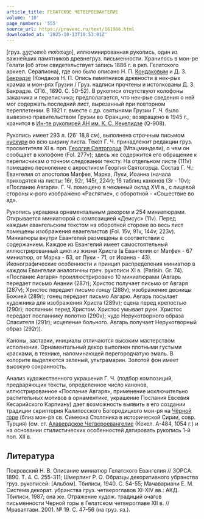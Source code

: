 ```yaml
---
article_title: ГЕЛАТСКОЕ ЧЕТВЕРОЕВАНГЕЛИЕ
volume: '10'
page_numbers: '555'
source_url: https://pravenc.ru/text/161966.html
downloaded_at: '2025-10-13T10:53:01Z'
---
```


[груз. გელათის ოთხთავი], иллюминированная рукопись, один из важнейших памятников древнегруз. письменности. Хранилось в мон-ре Гелати (об этом свидетельствует запись 1886 г. в ркп. Гелатского архиеп. Серапиона), где оно было описано Н. П. [Кондаковым](https://pravenc.ru/text/Кондаков.html) и Д. З. [Бакрадзе](https://pravenc.ru/text/Бакрадзе.html) (Кондаков Н. П. Опись памятников древности в нек-рых храмах и мон-рях Грузии / Груз. надписи прочтены и истолкованы Д. З. Бакрадзе. СПб., 1890. С. 50-52). В рукописи отсутствуют колофоны заказчика и переписчика; предполагается, что нек-рые сведения о ней мог содержать последний лист, вырезанный при повторном переплетении. В 1921 г. вместе с др. святынями Грузии Г. Ч. было вывезено правительством Грузии во Францию; возвращено в 1945 г., хранится в [Ин-те рукописей АН им. К. С. Кекелидзе](<https://pravenc.ru/text/Ин-те рукописей АН им  К  С  Кекелидзе.html>) (Q-908).

Рукопись имеет 293 л. (26´
18,8 см), выполнена строчным письмом [нусхури](https://pravenc.ru/text/нусхури.html) во всю ширину листа. Текст Г. Ч. принадлежит редакции груз. просветителя XI в. прп. [Георгия Святогорца](<https://pravenc.ru/text/Георгий Святогорец.html>) (Мтацминдели), о чем он сообщает в колофоне (Fol. 277v); здесь же содержится его обращение к переписчикам о точном следовании тексту. На отдельном листе (111v) помещено песнопение с акростихом Георгия Святогорца. Состав Г. Ч.: Евангелия от апостолов Матфея, Марка, Луки, Иоанна (начала приходятся на листы: 16r, 92r, 145r, 224r); 16 таблиц канонов (3r - 10v); «Послание Авгаря». Г. Ч. помещено в чеканный оклад XVI в., с лицевой стороны к-рого изображено «Распятие», с оборотной - «Сошествие во ад».

Рукопись украшена орнаментальным декором и 254 миниатюрами. Открывается миниатюрой с композицией «Деисус» (11v). Перед каждым евангельским текстом на оборотной стороне во весь лист помещены изображения евангелистов (Fol. 15v, 91v, 144v, 223v). Миниатюры внутри Евангелий размещены в соответствии с содержанием. Каждое из Евангелий имеет самостоятельный иллюстрированный цикл из жизни Христа (в Евангелии от Матфея - 67 миниатюр, от Марка - 63, от Луки - 71, от Иоанна - 43). Иконографические особенности и принцип распределения миниатюр в каждом Евангелии аналогичны греч. рукописи XI в. (Parisin. Gr. 74). «Послание Авгаря» проиллюстрировано 10 миниатюрами (Авгарь передает письмо Анании (287r); Христос получает письмо от Авгаря (287v); Христос передает письмо гонцу (288v); изображение десницы Божией (289r); гонец передает письмо Авгарю. Авгарь посылает художника для изображения Христа (289v); сцена перед крепостью (290r); посланник перед Христом. Христос умывает руки. Христос передает посланнику полотно (290v); чудо Нерукотворного образа Спасителя (291r); исцеление больного. Авгарь получает Нерукотворный образ (292r)).

Каноны, заставки, инициалы отличаются высоким мастерством исполнения. Орнаментальный декор выполнен плотными густыми красками, в технике, напоминающей перегородчатую эмаль. В колорите выделяются зеленый, ультрамарин. Золотой фон имеет высокую сохранность.

Анализ художественного украшения Г. Ч. (подбор композиций, предваряющих тексты, определенное число канонов, иллюстрированное «Послание Авгаря», применение исключительно растительных мотивов в орнаментике, украшение Послания Евсевия Кесарийского Карпиану) дает возможность выявить в его создании традиции скриптория Калипосского Богородицкого мон-ря на [Чёрной горе](<https://pravenc.ru/text/Чёрной горе.html>) (близ мон-ря св. Симеона Столпника в исторической Сирии, совр. Турция) (см. ст. [Алавердское Четвероевангелие](<https://pravenc.ru/text/Алавердское Четвероевангелие.html>) (Кекел. А-484, 1054 г.) и на основании стилистических особенностей датировать рукопись 1-й пол. XII в.

## Литература

Покровский Н. В. Описание миниатюр Гелатского Евангелия // ЗОРСА. 1890. Т. 4. С. 255-311; Шмерлинг Р. О. Образцы декоративного убранства груз. рукописей: [Альбом]. Тбилиси, 1940. С. 54-55; Мачавариани Е. М. Система декорат. убранства груз. четвероглавов XI-XIV вв.: АКД. Тбилиси, 1987; она же. Отражение худож. традиций очагов письменности Черной горы в Гелатском четвероглаве XII в. // Мравалтави. 2001. № 19. С. 47-56 (на груз. яз.).
